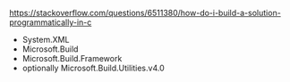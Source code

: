  https://stackoverflow.com/questions/6511380/how-do-i-build-a-solution-programmatically-in-c
 
 - System.XML
 - Microsoft.Build
 - Microsoft.Build.Framework
 - optionally Microsoft.Build.Utilities.v4.0
 
 